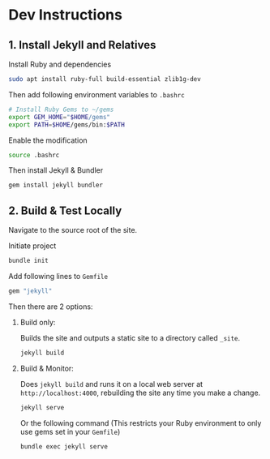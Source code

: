 # Dev Instructions

## 1. Install Jekyll and Relatives

Install Ruby and dependencies

```sh
sudo apt install ruby-full build-essential zlib1g-dev
```

Then add following environment variables to `.bashrc`

```sh
# Install Ruby Gems to ~/gems
export GEM_HOME="$HOME/gems"
export PATH=$HOME/gems/bin:$PATH
```

Enable the modification

```sh
source .bashrc
```

Then install Jekyll & Bundler

```sh
gem install jekyll bundler
```

## 2. Build & Test Locally

Navigate to the source root of the site.

Initiate project

```sh
bundle init
```

Add following lines to `Gemfile`

```sh
gem "jekyll"
```

Then there are 2 options:

1. Build only:

   Builds the site and outputs a static site to a directory called `_site`.

   ```sh
   jekyll build
   ```

2. Build & Monitor:

   Does `jekyll build` and runs it on a local web server at `http://localhost:4000`, rebuilding the site any time you make a change.

   ```sh
   jekyll serve
   ```

   Or the following command (This restricts your Ruby environment to only use gems set in your `Gemfile`)
   
   ```sh
   bundle exec jekyll serve
   ```
   
   

